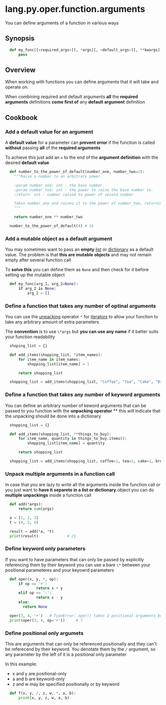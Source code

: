 # lang.py.oper.function.arguments

You can define arguments of a function in various ways

## Synopsis

```py
  def my_func([<required_args>][, *args][, <default_args>][, **kwargs]):
      pass
```

## Overview

When working with functions you can define arguments that it will take and
operate on.

When combining required and default arguments **all** the **required
arguments** definitions **come first of** any **default argument** definition

## Cookbook

### Add a default value for an argument

A **default value** for a parameter can **prevent error** if the function is called
**without** passing **all** of the **required arguments**

To achieve this just add an `=` to the end of the **argument definition** with
the desired **default value**

```py
  def number_to_the_power_of_default(number_one, number_two=2):
    """Raise a number to an arbitrary power.

    :param number_one: int - the base number.
    :param number_two: int - the power to raise the base number to.
    :return: int - number raised to power of second number

    Takes number_one and raises it to the power of number_two, returning the result.
    """

    return number_one ** number_two

  number_to_the_power_of_default(4) # 16
```

### Add a mutable object as a default argument

You may sometimes want to pass an **empty** [list](./7cxo.md) or
[dictionary](./0loj.md) as a default value. The problem is that **this are
mutable objects** and may not remain empty after several function call

To **solve this** you can define them as `None` and then check for it before
setting up the mutable object

```py
  def my_func(arg_1, arg_2=None):
      if arg_2 is None:
          arg_2 = []
```

### Define a function that takes any number of optinal arguments

You can use the [unpacking](./hsr4.md) operator `*` for [iterators](./p7q9.md)
to allow your function to take any arbitrary amount of extra parameters

The **convention** is to use `\*args` but **you can use any name** if it better
suits your function readability

```py
  shoping_list = {}

  def add_items(shopping_list, *item_names):
      for item_name in item_names:
          shopping_list[item_name] = 1

      return shopping_list

  shopping_list = add_items(shopping_list, "Coffee", "Tea", "Cake", "Bread")
```

### Define a function that takes any number of keyword arguments

You can define an arbitrary number of keword arguments that can be passed to
you function with the **unpacking operator** \*\* this will indicate that the
unpacking should be done into a dictionary

```py
  shopping_list = {}

  def add_items(shopping_list, **things_to_buy):
      for item_name, quantity in things_to_buy.items():
          shopping_list[item_name] = quantity

      return shopping_list

  shopping_list = add_items(shopping_list, coffee=1, tea=2, cake=1, bread=3)
```

### Unpack multiple arguments in a function call

In case that you are lazy to write all the arguments inside the function call
or you just want to **have it separete in a list or dictionary** object you can do
**multiple unpackings** inside a function call

```py
  def add(*args):
      return sum(args)

  a = [1, 2, 3]
  t = (4, 5, 6)

  result = add(*a, *t)
  print(result)             # 21
```

### Define keyword only parameters

If you want to have parameters that can only be passed by explicitly
referencing them by their keyword you can use a bare `\*` between your
positional parameteres and your keyowrd parameters

```py
  def oper(x, y, *, op):
      if op == '+':
              return x + y
      elif op == '-':
              return x - y
      else:
        return None

  oper(3, 4, '+')   # TypeError: oper() takes 2 positional arguments but 3 were given
  print(oper(3, 4, op='+'))     # 7
```

### Define positional only argumets

This are arguments that can only be referenced positionally and they can't be
referecend by their keyword. You denotate them by the `/` argument, so any
parameter by the left of it is a positional only parameter

In this example:

- x and y are positional-only
- a and b are keyword-only
- z and w may be specified positionally or by keyword

```py
  def f(x, y, /, z, w, *, a, b):
      print(x, y, z, w, a, b)
```
